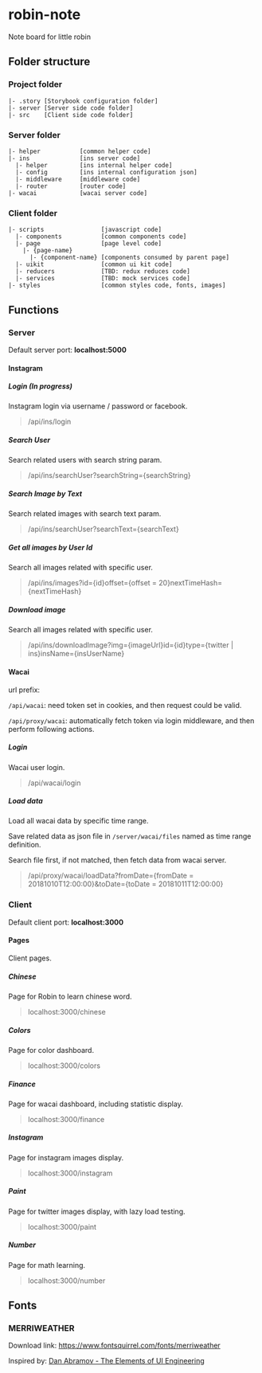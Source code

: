 # robin-note

Note board for little robin

## Folder structure

### Project folder

```
|- .story [Storybook configuration folder]
|- server [Server side code folder]
|- src    [Client side code folder]
```

### Server folder

```
|- helper           [common helper code]
|- ins              [ins server code]
  |- helper         [ins internal helper code]
  |- config         [ins internal configuration json]
  |- middleware     [middleware code]
  |- router         [router code]
|- wacai            [wacai server code]
```

### Client folder

```
|- scripts                [javascript code]
  |- components           [common components code]
  |- page                 [page level code]
    |- {page-name}
      |- {component-name} [components consumed by parent page]
  |- uikit                [common ui kit code]
  |- reducers             [TBD: redux reduces code]
  |- services             [TBD: mock services code]
|- styles                 [common styles code, fonts, images]
```

## Functions

### Server

Default server port: __localhost:5000__

#### Instagram

##### Login (In progress)

Instagram login via username / password or facebook.

> /api/ins/login

##### Search User

Search related users with search string param.

> /api/ins/searchUser?searchString={searchString}

##### Search Image by Text

Search related images with search text param.

> /api/ins/searchUser?searchText={searchText}

##### Get all images by User Id

Search all images related with specific user.

> /api/ins/images?id={id}offset={offset = 20}nextTimeHash={nextTimeHash}

##### Download image

Search all images related with specific user.

> /api/ins/downloadImage?img={imageUrl}id={id}type={twitter | ins}insName={insUserName}

#### Wacai

url prefix:

`/api/wacai`: need token set in cookies, and then request could be valid.

`/api/proxy/wacai`: automatically fetch token via login middleware, and then perform following actions.

##### Login

Wacai user login.

> /api/wacai/login

##### Load data

Load all wacai data by specific time range.

Save related data as json file in `/server/wacai/files` named as time range definition.

Search file first, if not matched, then fetch data from wacai server.

> /api/proxy/wacai/loadData?fromDate={fromDate = 20181010T12:00:00}&toDate={toDate = 20181011T12:00:00}

### Client

Default client port: __localhost:3000__

#### Pages

Client pages.

##### Chinese

Page for Robin to learn chinese word.

> localhost:3000/chinese

##### Colors

Page for color dashboard.

> localhost:3000/colors

##### Finance

Page for wacai dashboard, including statistic display.

> localhost:3000/finance

##### Instagram

Page for instagram images display.

> localhost:3000/instagram

##### Paint

Page for twitter images display, with lazy load testing.

> localhost:3000/paint

##### Number

Page for math learning.

> localhost:3000/number

## Fonts

### MERRIWEATHER

Download link: https://www.fontsquirrel.com/fonts/merriweather

Inspired by: [Dan Abramov - The Elements of UI Engineering](http://pop.frontendweekly.co/TFDWyR?utm_campaign=Frontend%2BWeekly&utm_medium=email&utm_source=Frontend_Weekly_135)



